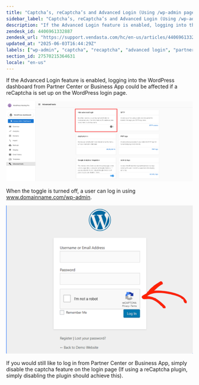 ```yaml
---
title: "Captcha’s, reCaptcha’s and Advanced Login (Using /wp-admin page)"
sidebar_label: "Captcha’s, reCaptcha’s and Advanced Login (Using /wp-admin page)"
description: "If the Advanced Login feature is enabled, logging into the WordPress dashboard from Partner Center or Business App could be affected if a reCaptcha is set up o"
zendesk_id: 4406961332887
zendesk_url: "https://support.vendasta.com/hc/en-us/articles/4406961332887-Captcha-s-reCaptcha-s-and-Advanced-Login-Using-wp-admin-page"
updated_at: "2025-06-03T16:44:29Z"
labels: ["wp-admin", "captcha", "recaptcha", "advanced login", "partner centre", "business app"]
section_id: 27570215364631
locale: "en-us"
---
```


If the Advanced Login feature is enabled, logging into the WordPress dashboard from Partner Center or Business App could be affected if a reCaptcha is set up on the WordPress login page.

![](./img/4406961332887-81dd524fde.png)

When the toggle is turned off, a user can log in using www.domainname.com/wp-admin.  

![mceclip1.png](./img/4406961332887-a5efedf471.png)

If you would still like to log in from Partner Center or Business App, simply disable the captcha feature on the login page (If using a reCaptcha plugin, simply disabling the plugin should achieve this).
